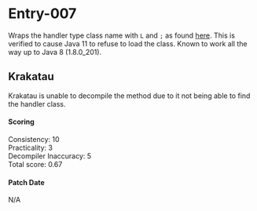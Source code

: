 # Entry-007
Wraps the handler type class name with `L` and `;` as found
[here](https://github.com/ItzSomebody/Radon/pull/60). This is verified to cause
Java 11 to refuse to load the class. Known to work all the way up to Java 8
(1.8.0_201).

## Krakatau
Krakatau is unable to decompile the method due to it not being able to find the
handler class.

#### Scoring
Consistency: 10  
Practicality: 3  
Decompiler Inaccuracy: 5  
Total score: 0.67  

#### Patch Date
N/A